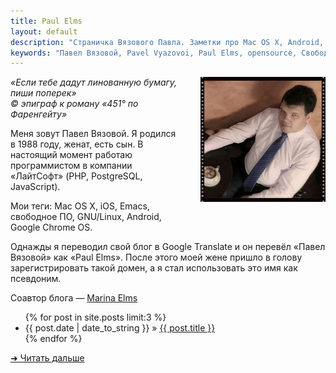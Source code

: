 ```yaml
---
title: Paul Elms
layout: default
description: "Страничка Вязового Павла. Заметки про Mac OS X, Android, свободное ПО, iOS и не только."
keywords: "Павел Вязовой, Pavel Vyazovoi, Paul Elms, opensource, Свободное ПО, linux, android, macosx, osx, apple, ios, webdev, web development, emacs"
---
```

<img src="/images/photo.jpg" alt="Фото" title="Фото" style="float: right; margin: 0 0 30px 30px; width: 200px;">
  
_&laquo;Если тебе дадут линованную бумагу, пиши поперек&raquo;  
&copy; эпиграф к роману &laquo;451&deg; по Фаренгейту&raquo;_

Меня зовут Павел Вязовой. Я родился в 1988 году, женат, есть сын. В настоящий момент работаю программистом в компании «ЛайтСофт» (PHP, PostgreSQL, JavaScript).

Мои теги: Mac OS X, iOS, Emacs, свободное ПО, GNU/Linux, Android, Google Chrome OS.
	
Однажды я переводил свой блог в Google Translate и он перевёл «Павел Вязовой» как «Paul Elms». После этого моей жене пришло в голову зарегистрировать такой домен, а я стал использовать это имя как псевдоним.
    
Соавтор блога — [Marina Elms](http://marina.elms.pro)
	
<ul>
	{% for post in site.posts limit:3 %}
  		<li><span>{{ post.date | date_to_string }}</span> &raquo; <a href="{{ post.url }}">{{ post.title }}</a></li>
	{% endfor %}
</ul>
<a href="/blog/">➜ Читать дальше</a>

<div class="clear"></div>
